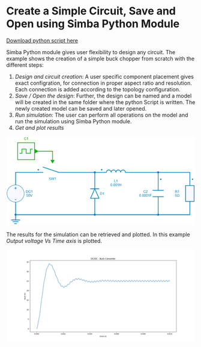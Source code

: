 # Create a Simple Circuit, Save and Open using Simba Python Module

[Download python script here](4.%20Open-Save%20Project%20File.py)

Simba Python module gives user flexibility to design any circuit. The example shows the creation of a simple buck chopper from scratch with the different steps:

1. *Design and circuit creation*:
   A user specific component placement gives exact configration, for connection in proper aspect ratio and resolution. Each connection is added according to the topology configuration.
2. *Save / Open the design*:
    Further, the design can be named and a model will be created in the same folder where the python Script is written.
    The newly created model can be saved and later opened.
3. *Run simulation*:
   The user can perform all operations on the model and run the simulation using Simba Python module.
4. *Get and plot results*

![DC-DC Buck Converter](buck.png)

The results for the simulation can be retrieved and plotted. In this example *Output voltage Vs Time axis* is plotted.

![Output voltage Vs Time](VoutVsTime.png)